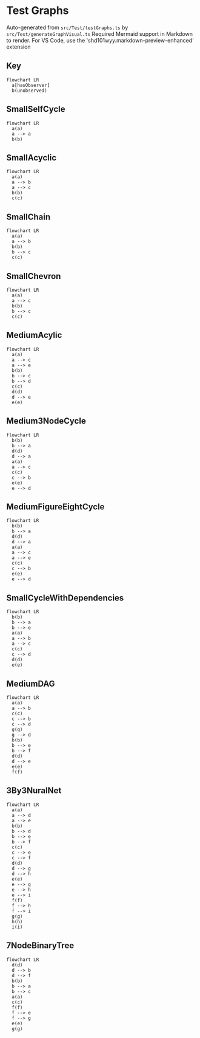# Test Graphs

Auto-generated from `src/Test/testGraphs.ts` by `src/Test/generateGraphVisual.ts`
Required Mermaid support in Markdown to render. For VS Code, use the 'shd101wyy.markdown-preview-enhanced' extension

## Key

```mermaid
flowchart LR
  a[hasObserver]
  b(unobserved)
```

## SmallSelfCycle
```mermaid
flowchart LR
  a(a)
  a --> a
  b(b)
```

## SmallAcyclic
```mermaid
flowchart LR
  a(a)
  a --> b
  a --> c
  b(b)
  c(c)
```

## SmallChain
```mermaid
flowchart LR
  a(a)
  a --> b
  b(b)
  b --> c
  c(c)
```

## SmallChevron
```mermaid
flowchart LR
  a(a)
  a --> c
  b(b)
  b --> c
  c(c)
```

## MediumAcylic
```mermaid
flowchart LR
  a(a)
  a --> c
  a --> e
  b(b)
  b --> c
  b --> d
  c(c)
  d(d)
  d --> e
  e(e)
```

## Medium3NodeCycle
```mermaid
flowchart LR
  b(b)
  b --> a
  d(d)
  d --> a
  a(a)
  a --> c
  c(c)
  c --> b
  e(e)
  e --> d
```

## MediumFigureEightCycle
```mermaid
flowchart LR
  b(b)
  b --> a
  d(d)
  d --> a
  a(a)
  a --> c
  a --> e
  c(c)
  c --> b
  e(e)
  e --> d
```

## SmallCycleWithDependencies
```mermaid
flowchart LR
  b(b)
  b --> a
  b --> e
  a(a)
  a --> b
  a --> c
  c(c)
  c --> d
  d(d)
  e(e)
```

## MediumDAG
```mermaid
flowchart LR
  a(a)
  a --> b
  c(c)
  c --> b
  c --> d
  g(g)
  g --> d
  b(b)
  b --> e
  b --> f
  d(d)
  d --> e
  e(e)
  f(f)
```

## 3By3NuralNet
```mermaid
flowchart LR
  a(a)
  a --> d
  a --> e
  b(b)
  b --> d
  b --> e
  b --> f
  c(c)
  c --> e
  c --> f
  d(d)
  d --> g
  d --> h
  e(e)
  e --> g
  e --> h
  e --> i
  f(f)
  f --> h
  f --> i
  g(g)
  h(h)
  i(i)
```

## 7NodeBinaryTree
```mermaid
flowchart LR
  d(d)
  d --> b
  d --> f
  b(b)
  b --> a
  b --> c
  a(a)
  c(c)
  f(f)
  f --> e
  f --> g
  e(e)
  g(g)
```
  